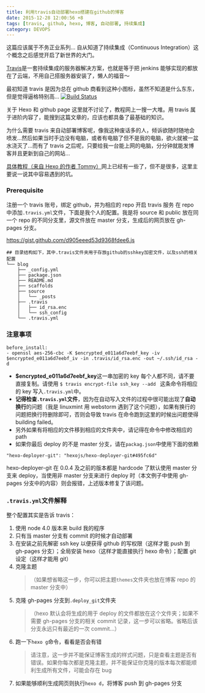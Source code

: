 ```yaml
---
title: 利用travis自动部署hexo搭建在github的博客
date: 2015-12-28 12:00:56 +8
tags: [travis, github, hexo, 博客, 自动部署, 持续集成]
category: DEVOPS
---
```


这篇应该属于不务正业系列…
自从知道了持续集成（Continuous Integration）这个概念之后感觉开启了新世界的大门。

[Travis](https://travis-ci.org)是一套持续集成的服务器解决方案，也就是等于把 jenkins 能够实现的都放在了云端，不用自己搭服务器安装了，懒人的福音～

最初知道 travis 是因为总在 github 商看到这种小图标，虽然不知道是什么东东，但是觉得逼格特别高…
[![Build Status](https://travis-ci.org/sabrinaluo/tech.svg?branch=master)](https://travis-ci.org/sabrinaluo/tech)

关于 Hexo 和 github page 这里就不讨论了，教程网上一搜一大堆。用 travis 属于进阶内容了，能搜到这篇文章的，应该也都具备了最基础的知识。

为什么需要 travis 来自动部署博客呢，像我这种废话多的人，倾诉欲随时随地会喷发…然后如果当时手边没有电脑，或者有电脑了但不是我的电脑，欲火就被一盆水浇灭了…而有了 travis 之后呢，只要给我一台能上网的电脑，分分钟就能发博客并且更新到自己的网站…

[具体教程（来自 Hexo 的作者 Tommy）](https://zespia.tw/blog/2015/01/21/continuous-deployment-to-github-with-travis/)网上已经有一些了，但不是很多，这里主要说一说其中容易遇到的坑。

### Prerequisite

注册一个 travis 账号，绑定 github，并为相应的 repo 开启 travis 服务
在 repo 中添加`.travis.yml`文件，下面是我个人的配置。我是将 source 和 public 放在同一个 repo 的不同分支里，源文件放在 master 分支，生成后的网页放在 gh-pages 分支。

https://gist.github.com/d905eeed53d9368fdee6.js

```
## 目录结构如下，其中.travis文件夹用于存放github的sshkey加密文件，以及ssh的相关配置
└── blog
    ├── _config.yml
    ├── package.json
    ├── README.md
    ├── scaffolds
    ├── source
    │   └── _posts
    ├── .travis
    │   ├── id_rsa.enc
    │   └── ssh_config
    └── .travis.yml
```

### 注意事项

```
before_install:
- openssl aes-256-cbc -K $encrypted_e011a6d7eebf_key -iv $encrypted_e011a6d7eebf_iv -in .travis/id_rsa.enc -out ~/.ssh/id_rsa -d
```

- **\$encrypted_e011a6d7eebf_key**这一串加密的 key 每个人都不同，请不要直接复制。请使用
  `$ travis encrypt-file ssh_key --add ` 这条命令将相应的 key 写入`.travis.yml`中。
- **记得检查`.travis.yml`文件**，因为在自动写入文件的过程中很可能出现了**自动换行**的问题（我是 linuxmint 用 webstorm 遇到了这个问题），如果有换行的问题把换行符删除即可，否则会导致 travis 在命令跑到这里的时候出问题使得 building failed。
- 另外如果有将相应的文件移到相应的文件夹中，请记得在命令中修改相应的 path
- 如果你最后 deploy 的不是 master 分支，请在`packag.json`中使用下面的依赖

```
"hexo-deployer-git": "hexojs/hexo-deployer-git#495fc6d"
```

hexo-deployer-git 在 0.0.4 及之前的版本都是 hardcode 了默认使用 master 分支来 deploy，当使用非 master 分支来进行 deploy 时（本文例子中使用 gh-pages 分支中的内容）则会报错，上述版本修复了该问题。

### `.travis.yml`文件解释

整个配置其实是告诉 travis：

1. 使用 node 4.0 版本来 build 我的程序
2. 只有当 master 分支有 commit 的时候才自动部署
3. 在安装之前先解密 ssh key 以便获得 github 的写权限（这样才能 push 到 gh-pages 分支）；全局安装 hexo（这样才能直接执行 hexo 命令）；配置 git 设定（这样才能用 git）
4. 克隆主题
   > （如果想省略这一步，你可以把主题`themes`文件夹也放在博客 repo 的 master 分支中）
5. 克隆 gh-pages 分支到`.deploy_git`文件夹
   > （hexo 默认会将生成的用于 deploy 的文件都放在这个文件夹；如果不需要 gh-pages 分支的相关 commit 记录，这一步可以省略。省略后该分支永远只有最近的一次 commit…）
6. 跑一下`hexo g`命令，看看是否会有错
   > 请注意，这一步并不能保证博客生成的样式问题，只是查看主题是否有错误。如果你每次都是克隆主题，并不能保证你克隆的版本每次都能顺利生成所有文件，可能会存在 bug
7. 如果能够顺利生成网页则执行`hexo d`，将博客 push 到 gh-pages 分支
